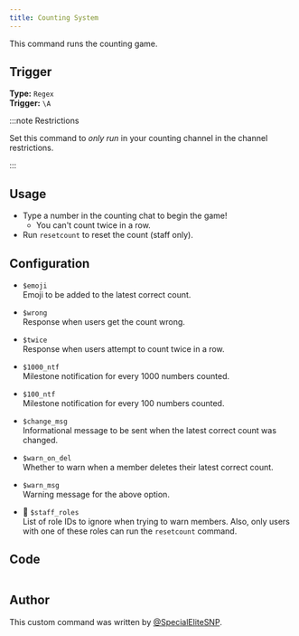 ```yaml
---
title: Counting System
---
```


This command runs the counting game.

## Trigger

**Type:** `Regex`<br />
**Trigger:** `\A`

:::note Restrictions

Set this command to _only run_ in your counting channel in the channel restrictions.

:::

## Usage

- Type a number in the counting chat to begin the game!
  - You can't count twice in a row.
- Run `resetcount` to reset the count (staff only).

## Configuration

- `$emoji`<br />
  Emoji to be added to the latest correct count.

- `$wrong`<br />
  Response when users get the count wrong.

- `$twice`<br />
  Response when users attempt to count twice in a row.

- `$1000_ntf`<br />
  Milestone notification for every 1000 numbers counted.

- `$100_ntf`<br />
  Milestone notification for every 100 numbers counted.

- `$change_msg`<br />
  Informational message to be sent when the latest correct count was changed.

- `$warn_on_del`<br />
  Whether to warn when a member deletes their latest correct count.

- `$warn_msg`<br />
  Warning message for the above option.

- 📌 `$staff_roles`<br />
  List of role IDs to ignore when trying to warn members. Also, only users with one of these roles can run the `resetcount` command.

## Code

```gotmpl file=../../../src/fun/counting/basic/counting.go.tmpl

```

## Author

This custom command was written by [@SpecialEliteSNP](https://github.com/SpecialEliteSNP).

